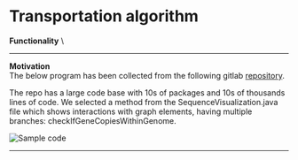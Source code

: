 # Transportation algorithm
**Functionality** \

****


**Motivation** \
The below program has been collected from the following gitlab [repository](https://git.wur.nl/bioinformatics/pantools/-/tree/pantools_v4?ref_type=heads).

The repo has a large code base with 10s of packages and 10s of thousands lines of code. We selected a method from the SequenceVisualization.java file which shows interactions with graph elements, having multiple branches: checkIfGeneCopiesWithinGenome.

![Sample code](../../../docs/media/benchmarks/P4/full_schema.png)



****
